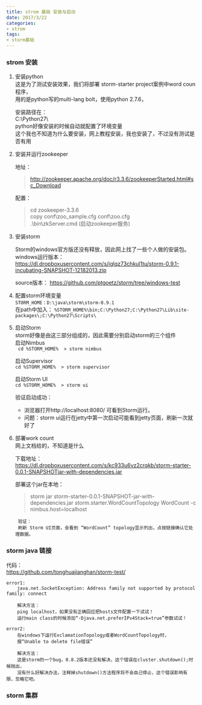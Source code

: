 ```yaml
---
title: strom 基础 安装与启动
date: 2017/3/22
categories:
- strom
tags:
- storm基础
---
```



### strom 安装

1. 安装python   
   这是为了测试安装效果，我们将部署 storm-starter project案例中word coun程序，  
   用的是python写的multi-lang bolt，使用python 2.7.6，  
     
   安装路径在：   
      C:\Python27\     
   python好像安装的时候自动就配置了环境变量  
   这个我也不知道为什么要安装，网上教程安装，我也安装了，不过没有测试是否有用     

2. 安装并运行zookeeper  

   地址：   
    >http://zookeeper.apache.org/doc/r3.3.6/zookeeperStarted.html#sc_Download  

   配置：  
      > cd zookeeper-3.3.6  
      > copy conf\zoo_sample.cfg conf\zoo.cfg  
      > .\bin\zkServer.cmd  (启动zookeeper服务)
   
3. 安装storm  

   Storm的windows官方版还没有释放，因此网上找了一些个人做的安装包。   
   windows运行版本：  https://dl.dropboxusercontent.com/s/iglqz73chkul1tu/storm-0.9.1-incubating-SNAPSHOT-12182013.zip  
  
   source版本：   https://github.com/ptgoetz/storm/tree/windows-test   
  
4. 配置storm环境变量   
      `STORM_HOME：D:\java\storm\storm-0.9.1  `  
      在path中加入： 
        `%STORM_HOME%\bin;C:\Python27;C:\Python27\Lib\site-packages\;C:\Python27\Scripts\`  

5. 启动Storm  
    storm好像是由这三部分组成的，因此需要分别启动storm的三个组件  
    启动Nimbus     
     ` cd %STORM_HOME%  > storm nimbus`

    启动Supervisor  
      `cd %STORM_HOME%  > storm supervisor   `

    启动Storm UI    
      ` cd %STORM_HOME%  > storm ui   `
      
    验证启动成功：  
      - 浏览器打开http://localhost:8080/ 可看到Storm运行。  
      - 问题：storm ui运行在jetty中第一次启动可能看到jetty页面，刷新一次就好了  

6. 部署work count  
    网上文档给的，不知道是什么  
    
    下载地址：
    https://dl.dropboxusercontent.com/s/kc933u6vz2crqkb/storm-starter-0.0.1-SNAPSHOTjar-with-dependencies.jar   
     
    部署这个jar在本地：  
    >storm jar storm-starter-0.0.1-SNAPSHOT-jar-with-dependencies.jar storm.starter.WordCountTopology WordCount -c nimbus.host=localhost
      
        验证：  
        刷新 Storm UI页面，会看到 “WordCount” topology显示列出，点按链接确认它处理数据。


### storm java 链接 
代码：  
https://github.com/tonghuajianghan/storm-test/


    error1:
        java.net.SocketException: Address family not supported by protocol family: connect
        
        解决方法：
        ping localhost，如果没有正确回应把hosts文件配置一下试试！  
        运行main class的时候添加“-Djava.net.preferIPv4Stack=true”参数试试！

    error2:  
        在windows下运行ExclamationTopology或者WordCountTopology时，
        报“Unable to delete file错误”  
    
        解决方法：
        这是storm的一个bug，0.8.2版本还没有解决，这个错误在cluster.shutdown();时候抛出，  
        没有什么好解决办法，注释掉shutdown()方法程序将不会自己停止，这个错误影响有限，忽略它吧。   

### storm 集群
